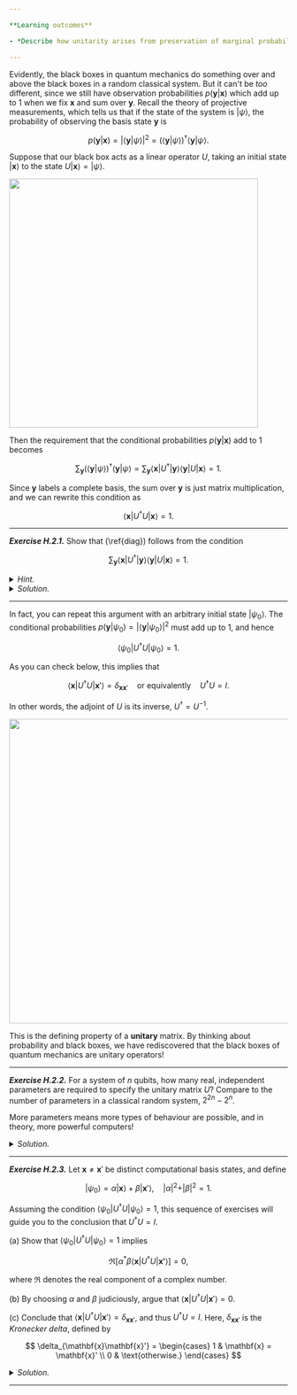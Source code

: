 ```yaml
---

**Learning outcomes**

- *Describe how unitarity arises from preservation of marginal probabilities.*

---
```


Evidently, the black boxes in quantum mechanics do something over and above the black boxes in a random classical system. But it can't be *too* different, since we still have observation probabilities $p(\mathbf{y}\vert \mathbf{x})$ which add up to $1$ when we fix $\mathbf{x}$ and sum over $\mathbf{y}$. Recall the theory of projective measurements, which tells us that if the state of the system is $\vert \psi\rangle$, the probability of observing the basis state $\mathbf{y}$ is

$$
p(\mathbf{y}\vert \mathbf{x}) = \vert \langle \mathbf{y}\vert  \psi\rangle\vert ^2 = (\langle \mathbf{y}\vert  \psi\rangle)^\dagger\langle \mathbf{y}\vert  \psi\rangle.
$$

Suppose that our black box acts as a linear operator $U$, taking an initial state $\vert \mathbf{x}\rangle$ to the state $U\vert \mathbf{x}\rangle = \vert \psi\rangle$.

<img src="pics/unitary.svg" width="450px">

Then the requirement that the conditional probabilities $p(\mathbf{y}\vert \mathbf{x})$ add to $1$ becomes

$$
\sum_{\mathbf{y}} (\langle \mathbf{y}\vert  \psi\rangle)^\dagger\langle \mathbf{y}\vert  \psi\rangle = \sum_{\mathbf{y}} \langle \mathbf{x}\vert  U^\dagger\vert \mathbf{y}\rangle\langle \mathbf{y}\vert  U\vert \mathbf{x}\rangle = 1.
$$

Since $\mathbf{y}$ labels a complete basis, the sum over $\mathbf{y}$ is just matrix multiplication, and we can rewrite this condition as

$$
\langle \mathbf{x}\vert U^\dagger U\vert \mathbf{x}\rangle = 1. \tag{1}\label{diag}
$$

---

***Exercise H.2.1.*** Show that (\ref{diag}) follows from the
condition

$$
\sum_{\mathbf{y}} \langle \mathbf{x}\vert  U^\dagger\vert
\mathbf{y}\rangle\langle \mathbf{y}\vert  U\vert \mathbf{x}\rangle = 1.
$$

<details>
<summary><i>Hint.</i></summary>
First show that

$$
\sum_{\mathbf{y}} \vert \mathbf{y}\rangle \langle \mathbf{y}\vert = I.
$$
</details>

<details>
<summary><i>Solution.</i></summary>
Let us prove the equation in the hint first.
To check that

$$
\sum_{\mathbf{y}} \vert \mathbf{y}\rangle \langle \mathbf{y}\vert = I,
$$

it suffices to show that both act on computational basis elements in
the same way.
By definition of the identity, $I\vert\mathbf{x}\rangle =
\vert\mathbf{x}\rangle$.
Since $\mathbf{y}$ ranges over computational basis elements, and
$\langle \mathbf{y}\vert \mathbf{x}\rangle = 0$ unless $\mathbf{y} =
\mathbf{x}$,

$$
\begin{align*}
\sum_{\mathbf{y}} \vert \mathbf{y}\rangle \langle \mathbf{y}\vert
\mathbf{x}\rangle & = \vert \mathbf{x}\rangle \langle \mathbf{x}\vert
\mathbf{x}\rangle \\
&= \vert\mathbf{x}\rangle
\end{align*}
$$

since $\langle \mathbf{x}\vert \mathbf{x}\rangle =1$, i.e., states are
normalized.
Thus, the hint is proved. We can now use this as follows:

$$
\begin{align*}
\sum_{\mathbf{y}} \langle \mathbf{x}\vert  U^\dagger\vert
\mathbf{y}\rangle\langle \mathbf{y}\vert  U\vert \mathbf{x}\rangle & =
\langle \mathbf{x}\vert  U^\dagger \left[\sum_{\mathbf{y}}\vert
\mathbf{y}\rangle\langle \mathbf{y}\vert \right]  U\vert
\mathbf{x}\rangle \\
& =
\langle \mathbf{x}\vert  U^\dagger I U\vert
\mathbf{x}\rangle \\
& =
\langle \mathbf{x}\vert  U^\dagger U\vert
\mathbf{x}\rangle.
\end{align*}
$$

Thus,

$$
\sum_{\mathbf{y}} \langle \mathbf{x}\vert  U^\dagger\vert
\mathbf{y}\rangle\langle \mathbf{y}\vert  U\vert \mathbf{x}\rangle = 1
$$

is equivalent to (\ref{diag}). ▢
</details>

---

In fact, you can repeat this argument with an arbitrary initial state $\vert \psi_0\rangle$. The conditional probabilities $p(\mathbf{y}\vert \psi_0) = \vert \langle\mathbf{y}\vert \psi_0\rangle\vert ^2$ must add up to $1$, and hence

$$
\langle \psi_0\vert U^\dagger U\vert \psi_0\rangle = 1.
$$

As you can check below, this implies that

$$
\langle \mathbf{x}\vert U^\dagger U\vert \mathbf{x}'\rangle = \delta_{\mathbf{x}\mathbf{x}'} \quad \text{or equivalently} \quad U^\dagger U = I.
$$

In other words, the adjoint of $U$ is its inverse, $U^\dagger = U^{-1}$.

<img src="pics/twonitary.svg" width="550px">

This is the defining property of a **unitary** matrix. By thinking about probability and black boxes, we have rediscovered that the black boxes of quantum mechanics are unitary operators!

---

***Exercise H.2.2.***  For a system of $n$ qubits, how many real,
   independent parameters are required to specify the unitary matrix
   $U$? Compare to the number of parameters in a classical random
   system, $2^{2n} - 2^n$.

More parameters means more types of behaviour are possible, and in
theory, more powerful computers!

<details>
<summary><i>Solution.</i></summary>

For $n$ qubits, the state vector $\vert \psi\rangle$ has $2^n$ components. Thus, $U$ is a $2^n \times 2^n$ matrix of complex entries, each of which is specified by two real numbers. This gives a total of $2 \cdot 2^n \cdot 2^n = 2 \cdot 2^{2n}$ parameters. The equation $U^\dagger U = I$ gives us a whole $2^n \times 2^n$ grid of real conditions to satisfy, so the total number of independent real parameters is

$$
2 \cdot 2^{2n} - 2^{2n} = 2^{2n}.
$$

This is a factor of $2^n$ more than the number of parameters in a classical random matrix. Much more is possible in the quantum realm! ▢

</details>

---

***Exercise H.2.3.***  Let $\mathbf{x}\neq\mathbf{x}'$ be distinct computational basis states, and define

$$
\vert \psi_0\rangle = \alpha\vert \mathbf{x}\rangle+\beta\vert \mathbf{x}'\rangle, \quad \vert \alpha\vert ^2 + \vert \beta\vert ^2 = 1.
$$

Assuming the condition $\langle \psi_0\vert U^\dagger U\vert \psi_0\rangle = 1$, this sequence of exercises will guide you to the conclusion that $U^\dagger U = I$.

(a) Show that $\langle \psi_0\vert U^\dagger U\vert \psi_0\rangle = 1$ implies

$$
\Re[\alpha^*\beta \langle\mathbf{x}\vert U^\dagger U\vert \mathbf{x'}\rangle] = 0,
$$

where $\Re$ denotes the real component of a complex number.

(b) By choosing $\alpha$ and $\beta$ judiciously, argue that $\langle\mathbf{x}\vert U^\dagger U\vert \mathbf{x}'\rangle = 0$.

(c) Conclude that $\langle\mathbf{x}\vert U^\dagger U\vert \mathbf{x}'\rangle = \delta_{\mathbf{x}\mathbf{x}'}$,
and thus $U^\dagger U = I$. Here, $\delta_{\mathbf{x}\mathbf{x}'}$ is
the *Kronecker delta*, defined by

$$
\delta_{\mathbf{x}\mathbf{x}'} =
\begin{cases}
1 & \mathbf{x} = \mathbf{x}' \\
0 & \text{otherwise.}
\end{cases}
$$

<details>
<summary><i>Solution.</i></summary>
(a) A little algebra shows that

$$
\langle \psi_0\vert U^\dagger U\vert \psi_0\rangle = \vert \alpha\vert ^2\langle \mathbf{x}\vert U^\dagger U\vert \mathbf{x}\rangle + \vert \beta\vert ^2\langle \mathbf{x}'\vert U^\dagger U\vert \mathbf{x}'\rangle + \alpha^*\beta\langle \mathbf{x}\vert U^\dagger U\vert \mathbf{x}'\rangle + (\alpha^*\beta\langle \mathbf{x}\vert U^\dagger U\vert \mathbf{x}'\rangle)^\dagger.
$$

From (\ref{diag}), the first term in brackets gives $\vert \alpha\vert ^2$ and the second $\vert \beta\vert ^2$, which sum to $1$ since $\vert \psi_0\rangle$ is normalized. Hence

$$
\langle \psi_0\vert U^\dagger U\vert \psi_0\rangle = 1 + \alpha^*\beta\langle \mathbf{x}\vert U^\dagger U\vert \mathbf{x}'\rangle + (\alpha^*\beta\langle \mathbf{x}\vert U^\dagger U\vert \mathbf{x}'\rangle)^\dagger = 1 + 2\Re [\alpha^*\beta\langle \mathbf{x}\vert U^\dagger U\vert \mathbf{x}'\rangle],
$$

since the sum of a complex number and its conjugate is twice the real part. Assuming $\langle \psi_0\vert U^\dagger U\vert \psi_0\rangle = 1$ then implies that the real part of $\alpha^*\beta \langle \mathbf{x}\vert U^\dagger U\vert \mathbf{x}'\rangle$ must vanish.

(b) We can now simply choose $\alpha$ and $\beta$ to ensure that the expression is real! Take for instance $\vert \alpha\vert  = \vert \beta\vert  = 1/\sqrt{2}$, and choose the phases so that $\alpha^*\beta = e^{-i\theta}/2$ cancels the phase $e^{i\theta}$ of $\langle\mathbf{x}\vert U^\dagger U\vert \mathbf{x}'\rangle$. Then

$$
\Re [\alpha^*\beta\langle\mathbf{x}\vert U^\dagger U\vert \mathbf{x}'\rangle] = \frac{1}{2}e^{-i\theta}\langle\mathbf{x}\vert U^\dagger U\vert \mathbf{x}'\rangle = 0 \quad \Longrightarrow \quad \langle\mathbf{x}\vert U^\dagger U\vert \mathbf{x}'\rangle = 0.
$$

(c) We know from (\ref{diag}) that $\langle\mathbf{x}\vert U^\dagger U\vert \mathbf{x}\rangle = 1$ for all $\mathbf{x}$, and hence $\langle\mathbf{x}\vert U^\dagger U\vert \mathbf{x}'\rangle = \delta_{\mathbf{x}\mathbf{x}'}$. This is just the component form of the statement $U^\dagger U = I$, so $U$ is unitary as claimed! ▢

</details>

---
